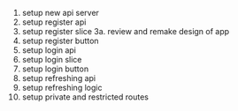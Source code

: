 1. setup new api server
2. setup register api
3. setup register slice 3a. review and remake design of app
4. setup register button
5. setup login api
6. setup login slice
7. setup login button
8. setup refreshing api
9. setup refreshing logic
10. setup private and restricted routes
